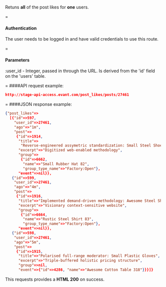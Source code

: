 <!-- --- title: GET /post_likes/posts/:user_id -->

Retuns **all** of the post likes for **one** users.

=
#### Authentication

The user needs to be logged in and have valid credentials to use this route.

=
#### Parameters

:user_id - Integer, passed in through the URL. Is derived from the 'id' field on the 'users' table.

=
####API request example:
```json
http://stage-api-access.evant.com/post_likes/posts/27461
```

=
####JSON response example:

```json
{"post_likes"=>
  [{"id"=>597,
    "user_id"=>27461,
    "ago"=>"1m",
    "post"=>
     {"id"=>1914,
      "title"=>
       "Reverse-engineered assymetric standardization: Small Steel Shoes",
      "excerpt"=>"Digitized web-enabled methodology",
      "group"=>
       {"id"=>6662,
        "name"=>"Small Rubber Hat 82",
        "group_type_name"=>"Factory:Open"},
      "event"=>nil}},
   {"id"=>599,
    "user_id"=>27461,
    "ago"=>"4m",
    "post"=>
     {"id"=>1916,
      "title"=>"Implemented demand-driven methodology: Awesome Steel Shirt",
      "excerpt"=>"Visionary context-sensitive website",
      "group"=>
       {"id"=>6664,
        "name"=>"Rustic Steel Shirt 83",
        "group_type_name"=>"Factory:Open"},
      "event"=>nil}},
   {"id"=>598,
    "user_id"=>27461,
    "ago"=>"5m",
    "post"=>
     {"id"=>1915,
      "title"=>"Polarised full-range moderator: Small Plastic Gloves",
      "excerpt"=>"Triple-buffered holistic pricing structure",
      "group"=>nil,
      "event"=>{"id"=>4286, "name"=>"Awesome Cotton Table 318"}}}]}
```

This requests provides a <strong>HTML 200</strong> on success.